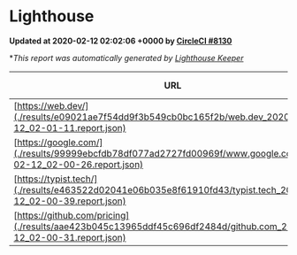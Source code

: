 
# Lighthouse

**Updated at 2020-02-12 02:02:06 +0000 by [CircleCI #8130](https://circleci.com/gh/ItinerisLtd/lighthouse-keeper-example/8130)**

**This report was automatically generated by [Lighthouse Keeper](https://github.com/itinerisltd/lighthouse-keeper)*

| URL | Performance | Accessibility | Best Practices | SEO | PWA | Updated At |
| --- | --- | --- | --- | --- | --- | --- |
| [https://web.dev/](./results/e09021ae7f54dd9f3b549cb0bc165f2b/web.dev_2020-02-12_02-01-11.report.json) | 0.93 | 0.9 | 1 | 1 | 0.93 | 2020-02-12T02:01:11.750Z |
| [https://google.com/](./results/99999ebcfdb78df077ad2727fd00969f/www.google.com_2020-02-12_02-00-26.report.json) | 0.94 | 0.86 | 0.93 | 0.92 | 0.56 | 2020-02-12T02:00:26.117Z |
| [https://typist.tech/](./results/e463522d02041e06b035e8f61910fd43/typist.tech_2020-02-12_02-00-39.report.json) | 0.98 | 0.92 | 0.79 | 1 | 0.59 | 2020-02-12T02:00:39.334Z |
| [https://github.com/pricing](./results/aae423b045c13965ddf45c696df2484d/github.com_2020-02-12_02-00-31.report.json) | 0.83 | 0.93 | 0.93 | 0.92 | 0.56 | 2020-02-12T02:00:31.403Z |
